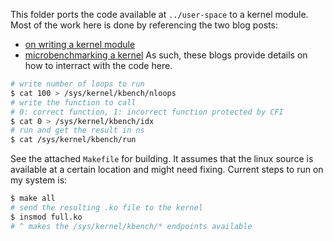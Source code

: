 This folder ports the code available at `../user-space` 
to a kernel module. Most of the work here is done by 
referencing the two blog posts:
- [on writing a kernel module](https://blog.sourcerer.io/writing-a-simple-linux-kernel-module-d9dc3762c234)
- [microbenchmarking a kernel](https://vincent.bernat.ch/en/blog/2017-linux-kernel-microbenchmark)
As such, these blogs provide details on how to interract with the code here.
```bash
# write number of loops to run
$ cat 100 > /sys/kernel/kbench/nloops
# write the function to call
# 0: correct function, 1: incorrect function protected by CFI
$ cat 0 > /sys/kernel/kbench/idx
# run and get the result in ns
$ cat /sys/kernel/kbench/run
```
See the attached `Makefile` for building. It assumes
that the linux source is available at a certain location and
might need fixing. Current steps to run on my system is:
```bash
$ make all
# send the resulting .ko file to the kernel
$ insmod full.ko
# ^ makes the /sys/kernel/kbench/* endpoints available
```
